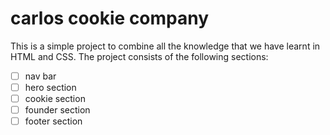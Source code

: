 # carlos cookie company

This is a simple project to combine all the knowledge that we have learnt in HTML and  CSS.
The project consists of the following sections:

*  [ ] nav bar
*   [ ] hero section 
*  [ ] cookie section
*  [ ] founder section
*  [ ] footer section
